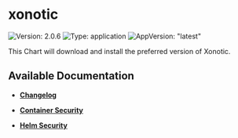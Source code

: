 # xonotic

![Version: 2.0.6](https://img.shields.io/badge/Version-2.0.6-informational?style=flat-square) ![Type: application](https://img.shields.io/badge/Type-application-informational?style=flat-square) ![AppVersion: "latest"](https://img.shields.io/badge/AppVersion-"latest"-informational?style=flat-square)

This Chart will download and install the preferred version of Xonotic.

## Available Documentation

- [**Changelog**](CHANGELOG)

- [**Container Security**](container-security)

- [**Helm Security**](helm-security)

